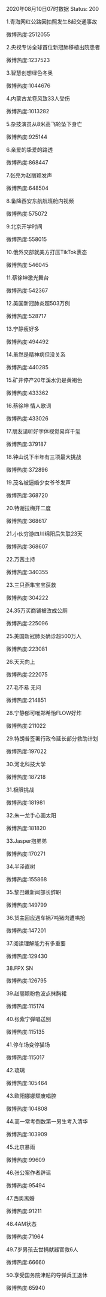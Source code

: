 2020年08月10日07时数据
Status: 200

1.青海网红公路因拍照发生8起交通事故

微博热度:2512055

2.央视专访全球首位新冠肺移植出院患者

微博热度:1237523

3.智慧创想绿色冬奥

微博热度:1044676

4.内蒙古龙卷风致33人受伤

微博热度:1013282

5.杂技演员从8米高飞轮坠下身亡

微博热度:925144

6.亲爱的挚爱的路透

微博热度:868447

7.张亮为赵丽颖发声

微博热度:648504

8.备降西安东航航班舱内视频

微博热度:575072

9.北京开学时间

微博热度:558015

10.俄外交部就美方打压TikTok表态

微博热度:546045

11.蔡徐坤激光舞台

微博热度:542367

12.美国新冠肺炎超503万例

微博热度:528717

13.宁静瘦好多

微博热度:494492

14.虽然是精神病但没关系

微博热度:440285

15.矿井停产20年溪水仍是黄褐色

微博热度:433362

16.蔡徐坤 情人歌词

微博热度:433026

17.朋友请听好字体视觉易烊千玺

微博热度:379187

18.钟山说下半年有三项最大挑战

微博热度:372896

19.茂名被逼婚少女爷爷发声

微博热度:368720

20.特谢拉梅开二度

微博热度:368617

21.小伙穷游四川绵阳后失联23天

微博热度:368607

22.万茜主持

微博热度:340355

23.三只燕隼宝宝获救

微博热度:304222

24.35万买商铺被改成公厕

微博热度:225096

25.美国新冠肺炎确诊超500万人

微博热度:223081

26.天天向上

微博热度:222075

27.毛不易 无问

微博热度:214851

28.宁静郁可唯郑希怡FLOW好炸

微博热度:211022

29.特朗普签署行政令延长部分救助计划

微博热度:197022

30.河北科技大学

微博热度:187218

31.极限挑战

微博热度:181981

32.朱一龙手心画太阳

微博热度:181820

33.Jasper抱弟弟

微博热度:170271

34.半泽直树

微博热度:155868

35.黎巴嫩新闻部长辞职

微博热度:149799

36.货主回应遇车祸7吨猪肉遭哄抢

微博热度:147201

37.阅读理解能力有多重要

微博热度:129430

38.FPX SN

微博热度:126795

39.赵丽颖粉色波点抹胸裙

微博热度:115174

40.张紫宁弹唱送别

微博热度:115135

41.停车场变停猫场

微博热度:115017

42.琉璃

微博热度:105464

43.欧阳娜娜颓废唱腔

微博热度:104808

44.高一常考倒数第一男生考入清华

微博热度:103909

45.北京暴雨

微博热度:99609

46.张公案作者辟谣

微博热度:95494

47.西奥离婚

微博热度:91211

48.4AM状态

微博热度:71964

49.7岁男孩去世捐献器官救6人

微博热度:66660

50.享受国务院津贴的导弹兵王退休

微博热度:65940

